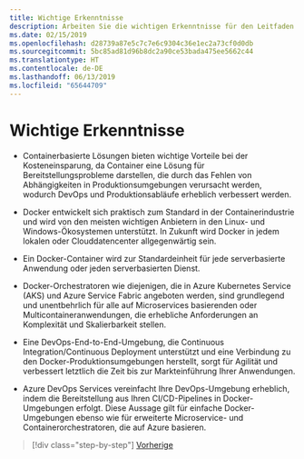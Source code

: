 ```yaml
---
title: Wichtige Erkenntnisse
description: Arbeiten Sie die wichtigen Erkenntnisse für den Leitfaden durch.
ms.date: 02/15/2019
ms.openlocfilehash: d28739a87e5c7c7e6c9304c36e1ec2a73cf0d0db
ms.sourcegitcommit: 5bc85ad81d96b8dc2a90ce53bada475ee5662c44
ms.translationtype: HT
ms.contentlocale: de-DE
ms.lasthandoff: 06/13/2019
ms.locfileid: "65644709"
---
```

# <a name="key-takeaways"></a>Wichtige Erkenntnisse

- Containerbasierte Lösungen bieten wichtige Vorteile bei der Kosteneinsparung, da Container eine Lösung für Bereitstellungsprobleme darstellen, die durch das Fehlen von Abhängigkeiten in Produktionsumgebungen verursacht werden, wodurch DevOps und Produktionsabläufe erheblich verbessert werden.

- Docker entwickelt sich praktisch zum Standard in der Containerindustrie und wird von den meisten wichtigen Anbietern in den Linux- und Windows-Ökosystemen unterstützt. In Zukunft wird Docker in jedem lokalen oder Clouddatencenter allgegenwärtig sein.

- Ein Docker-Container wird zur Standardeinheit für jede serverbasierte Anwendung oder jeden serverbasierten Dienst.

- Docker-Orchestratoren wie diejenigen, die in Azure Kubernetes Service (AKS) und Azure Service Fabric angeboten werden, sind grundlegend und unentbehrlich für alle auf Microservices basierenden oder Multicontaineranwendungen, die erhebliche Anforderungen an Komplexität und Skalierbarkeit stellen.

- Eine DevOps-End-to-End-Umgebung, die Continuous Integration/Continuous Deployment unterstützt und eine Verbindung zu den Docker-Produktionsumgebungen herstellt, sorgt für Agilität und verbessert letztlich die Zeit bis zur Markteinführung Ihrer Anwendungen.

- Azure DevOps Services vereinfacht Ihre DevOps-Umgebung erheblich, indem die Bereitstellung aus Ihren CI/CD-Pipelines in Docker-Umgebungen erfolgt. Diese Aussage gilt für einfache Docker-Umgebungen ebenso wie für erweiterte Microservice- und Containerorchestratoren, die auf Azure basieren.

>[!div class="step-by-step"]
>[Vorherige](../run-manage-monitor-docker-environments/monitor-containerized-application-services.md)
